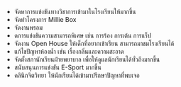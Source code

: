 - จัดหาการแข่งขันทางวิชาการเข้ามาในโรงเรียนให้มากขึ้น
- จัดทำโครงการ Millie Box
- จัดงานพรอม
- ดการแข่งขันความสามารถพิเศษ เช่น การร้อง การเต้น การแร็ป
- จัดงาน Open House ให้เด็กที่อยากเข้าเรียน สามารถมาชมโรงเรียนได้
- แก้ไขปัญหาห้องน้ำ เช่น เรื่องกลิ่นและความสะอาด
- จัดตั้งสภานักเรียนฝ่ายพยาบาล เพื่อให้ดูแลนักเรียนได้ทั่วถึงมากขึ้น
- สนับสนุนการแข่งขัน E-Sport มากขึ้น
- คลินิกจิตวิทยา ให้นักเรียนได้เข้ามาปรึกษาปัญหาที่พบเจอ
